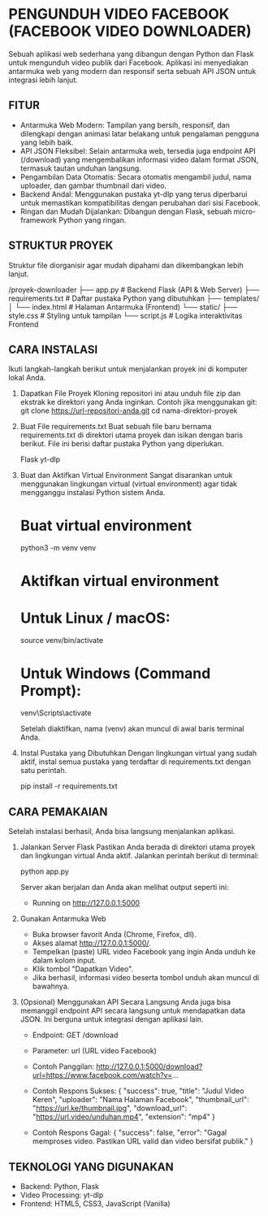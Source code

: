 PENGUNDUH VIDEO FACEBOOK (FACEBOOK VIDEO DOWNLOADER)
====================================================

Sebuah aplikasi web sederhana yang dibangun dengan Python dan Flask untuk mengunduh video publik dari Facebook. Aplikasi ini menyediakan antarmuka web yang modern dan responsif serta sebuah API JSON untuk integrasi lebih lanjut.

[Screenshot Aplikasi]: https://ik.imagekit.io/bly37h3bc/nyan_1750939759628_fEqys_WUn.jpg


FITUR
-----
- Antarmuka Web Modern: Tampilan yang bersih, responsif, dan dilengkapi dengan animasi latar belakang untuk pengalaman pengguna yang lebih baik.
- API JSON Fleksibel: Selain antarmuka web, tersedia juga endpoint API (/download) yang mengembalikan informasi video dalam format JSON, termasuk tautan unduhan langsung.
- Pengambilan Data Otomatis: Secara otomatis mengambil judul, nama uploader, dan gambar thumbnail dari video.
- Backend Andal: Menggunakan pustaka yt-dlp yang terus diperbarui untuk memastikan kompatibilitas dengan perubahan dari sisi Facebook.
- Ringan dan Mudah Dijalankan: Dibangun dengan Flask, sebuah micro-framework Python yang ringan.


STRUKTUR PROYEK
---------------
Struktur file diorganisir agar mudah dipahami dan dikembangkan lebih lanjut.

/proyek-downloader
├── app.py              # Backend Flask (API & Web Server)
├── requirements.txt    # Daftar pustaka Python yang dibutuhkan
├── templates/
│   └── index.html      # Halaman Antarmuka (Frontend)
└── static/
    ├── style.css       # Styling untuk tampilan
    └── script.js       # Logika interaktivitas Frontend


CARA INSTALASI
--------------
Ikuti langkah-langkah berikut untuk menjalankan proyek ini di komputer lokal Anda.

1. Dapatkan File Proyek
   Kloning repositori ini atau unduh file zip dan ekstrak ke direktori yang Anda inginkan.
   Contoh jika menggunakan git:
   git clone https://url-repositori-anda.git
   cd nama-direktori-proyek

2. Buat File requirements.txt
   Buat sebuah file baru bernama requirements.txt di direktori utama proyek dan isikan dengan baris berikut. File ini berisi daftar pustaka Python yang diperlukan.

   Flask
   yt-dlp

3. Buat dan Aktifkan Virtual Environment
   Sangat disarankan untuk menggunakan lingkungan virtual (virtual environment) agar tidak mengganggu instalasi Python sistem Anda.

   # Buat virtual environment
   python3 -m venv venv

   # Aktifkan virtual environment
   # Untuk Linux / macOS:
   source venv/bin/activate

   # Untuk Windows (Command Prompt):
   venv\Scripts\activate

   Setelah diaktifkan, nama (venv) akan muncul di awal baris terminal Anda.

4. Instal Pustaka yang Dibutuhkan
   Dengan lingkungan virtual yang sudah aktif, instal semua pustaka yang terdaftar di requirements.txt dengan satu perintah.
   
   pip install -r requirements.txt


CARA PEMAKAIAN
--------------
Setelah instalasi berhasil, Anda bisa langsung menjalankan aplikasi.

1. Jalankan Server Flask
   Pastikan Anda berada di direktori utama proyek dan lingkungan virtual Anda aktif. Jalankan perintah berikut di terminal:
   
   python app.py
   
   Server akan berjalan dan Anda akan melihat output seperti ini:
   * Running on http://127.0.0.1:5000

2. Gunakan Antarmuka Web
   - Buka browser favorit Anda (Chrome, Firefox, dll).
   - Akses alamat http://127.0.0.1:5000/.
   - Tempelkan (paste) URL video Facebook yang ingin Anda unduh ke dalam kolom input.
   - Klik tombol "Dapatkan Video".
   - Jika berhasil, informasi video beserta tombol unduh akan muncul di bawahnya.

3. (Opsional) Menggunakan API Secara Langsung
   Anda juga bisa memanggil endpoint API secara langsung untuk mendapatkan data JSON. Ini berguna untuk integrasi dengan aplikasi lain.

   - Endpoint: GET /download
   - Parameter: url (URL video Facebook)
   - Contoh Panggilan: http://127.0.0.1:5000/download?url=https://www.facebook.com/watch?v=...

   - Contoh Respons Sukses:
     {
       "success": true,
       "title": "Judul Video Keren",
       "uploader": "Nama Halaman Facebook",
       "thumbnail_url": "https://url.ke/thumbnail.jpg",
       "download_url": "https://url.video/unduhan.mp4",
       "extension": "mp4"
     }

   - Contoh Respons Gagal:
     {
       "success": false,
       "error": "Gagal memproses video. Pastikan URL valid dan video bersifat publik."
     }


TEKNOLOGI YANG DIGUNAKAN
-----------------------
- Backend: Python, Flask
- Video Processing: yt-dlp
- Frontend: HTML5, CSS3, JavaScript (Vanilla)